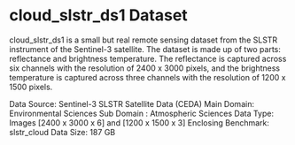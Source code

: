 # cloud_slstr_ds1 Dataset

cloud_slstr_ds1 is a small  but real remote sensing dataset from the SLSTR instrument of the Sentinel-3 satellite. The dataset is made up of two parts: reflectance and brightness temperature. The reflectance is captured across six channels with the resolution of 2400 x 3000 pixels, and the brightness temperature is captured across three channels with the resolution of 1200 x 1500 pixels.

Data Source: Sentinel-3 SLSTR Satellite Data (CEDA)
Main Domain: Environmental Sciences
Sub Domain : Atmospheric Sciences
Data Type:	Images [2400 x 3000 x 6] and [1200 x 1500 x 3]
Enclosing Benchmark: slstr_cloud
Data Size:	187 GB

<!--
cloud_slstr_ds1 is a small  but real remote sensing dataset from the SLSTR instrument of the Sentinel-3 satellite. The dataset is made up of two parts: reflectance and brightness temperature. This dataset can be used to estimate the sea surface temperature (SST). The reflectance is captured across six channels with the resolution of 2400 x 3000 pixels, and the brightness temperature is captured across three channels with the resolution of 1200 x 1500 pixels.

* Entity Type: Dataset
* Data Source: Sentinel-3 SLSTR Satellite Data (CEDA)
* Main Domain: Environmental Sciences
* Sub Domain : Atmospheric Sciences
* Data Type: Images [2400 x 3000 x 6] and [1200 x 1500 x 3]
Enclosing Benchmark: slstr_cloud
* Data Size: 187 GB

-->